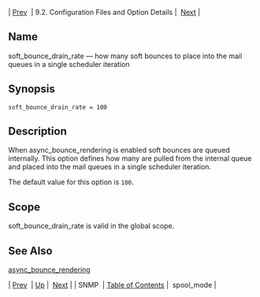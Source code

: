 | [Prev](conf.ref.snmp)  | 9.2. Configuration Files and Option Details |  [Next](conf.ref.spool_mode.php) |

<a name="conf.ref.soft_bounce_drain_rate"></a>
## Name

soft_bounce_drain_rate — how many soft bounces to place into the mail queues in a single scheduler iteration

## Synopsis

`soft_bounce_drain_rate = 100`

<a name="idp11846480"></a>
## Description

When async_bounce_rendering is enabled soft bounces are queued internally. This option defines how many are pulled from the internal queue and placed into the mail queues in a single scheduler iteration.

The default value for this option is `100`.

<a name="idp11849168"></a>
## Scope

soft_bounce_drain_rate is valid in the global scope.

<a name="idp11850816"></a>
## See Also

[async_bounce_rendering](conf.ref.async_bounce_rendering "async_bounce_rendering")

| [Prev](conf.ref.snmp)  | [Up](conf.ref.files.php) |  [Next](conf.ref.spool_mode.php) |
| SNMP  | [Table of Contents](index) |  spool_mode |
